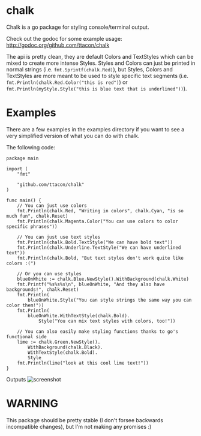 chalk
=============

Chalk is a go package for styling console/terminal output.

Check out the godoc for some example usage:
http://godoc.org/github.com/ttacon/chalk

The api is pretty clean, they are default Colors and TextStyles
which can be mixed to create more intense Styles. Styles and Colors
can just be printed in normal strings (i.e. ```fmt.Sprintf(chalk.Red)```), but
Styles, Colors and TextStyles are more meant to be used to style specific
text segments (i.e. ```fmt.Println(chalk.Red.Color("this is red")```) or
```fmt.Println(myStyle.Style("this is blue text that is underlined"))```).

Examples
=============

There are a few examples in the examples directory if you want to see a very
simplified version of what you can do with chalk.

The following code:
```
package main

import (
	"fmt"

	"github.com/ttacon/chalk"
)

func main() {
	// You can just use colors
	fmt.Println(chalk.Red, "Writing in colors", chalk.Cyan, "is so much fun", chalk.Reset)
	fmt.Println(chalk.Magenta.Color("You can use colors to color specific phrases"))

	// You can just use text styles
	fmt.Println(chalk.Bold.TextStyle("We can have bold text"))
	fmt.Println(chalk.Underline.TextStyle("We can have underlined text"))
	fmt.Println(chalk.Bold, "But text styles don't work quite like colors :(")

	// Or you can use styles
	blueOnWhite := chalk.Blue.NewStyle().WithBackground(chalk.White)
	fmt.Printf("%s%s%s\n", blueOnWhite, "And they also have backgrounds!", chalk.Reset)
	fmt.Println(
		blueOnWhite.Style("You can style strings the same way you can color them!"))
	fmt.Println(
		blueOnWhite.WithTextStyle(chalk.Bold).
			Style("You can mix text styles with colors, too!"))

	// You can also easily make styling functions thanks to go's functional side
	lime := chalk.Green.NewStyle().
		WithBackground(chalk.Black).
		WithTextStyle(chalk.Bold).
		Style
	fmt.Println(lime("look at this cool lime text!"))
}

```
Outputs
![screenshot](https://raw.githubusercontent.com/ttacon/chalk/master/img/chalk_example.png)


WARNING
=============

This package should be pretty stable (I don't forsee backwards incompatible changes), but I'm not making any promises :)